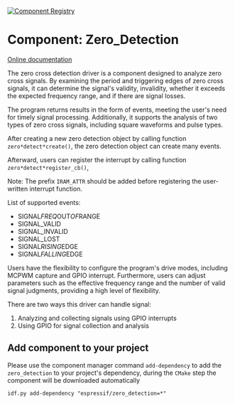 [![Component Registry](https://components.espressif.com/components/espressif/zero*detection/badge.svg)](https://components.espressif.com/components/espressif/zero*detection)

# Component: Zero_Detection
[Online documentation](https://docs.espressif.com/projects/esp-iot-solution/en/latest/others/zero_detection.html)

The zero cross detection driver is a component designed to analyze zero cross signals. By examining the period and triggering edges of zero cross signals, it can determine the signal's validity, invalidity, whether it exceeds the expected frequency range, and if there are signal losses.

The program returns results in the form of events, meeting the user's need for timely signal processing. Additionally, it supports the analysis of two types of zero cross signals, including square waveforms and pulse types.

After creating a new zero detection object by calling function `zero*detect*create()`, the zero detection object can create many events.

Afterward, users can register the interrupt by calling function `zero*detect*register_cb()`, 

Note: The prefix `IRAM_ATTR` should be added before registering the user-written interrupt function.

List of supported events:
 * SIGNAL*FREQ*OUT*OF*RANGE
 * SIGNAL_VALID
 * SIGNAL_INVALID
 * SIGNAL_LOST
 * SIGNAL*RISING*EDGE
 * SIGNAL*FALLING*EDGE

Users have the flexibility to configure the program's drive modes, including MCPWM capture and GPIO interrupt. Furthermore, users can adjust parameters such as the effective frequency range and the number of valid signal judgments, providing a high level of flexibility.

There are two ways this driver can handle signal:
1. Analyzing and collecting signals using GPIO interrupts
2. Using GPIO for signal collection and analysis

## Add component to your project

Please use the component manager command `add-dependency` to add the `zero_detection` to your project's dependency, during the `CMake` step the component will be downloaded automatically

```
idf.py add-dependency "espressif/zero_detection=*"
```
